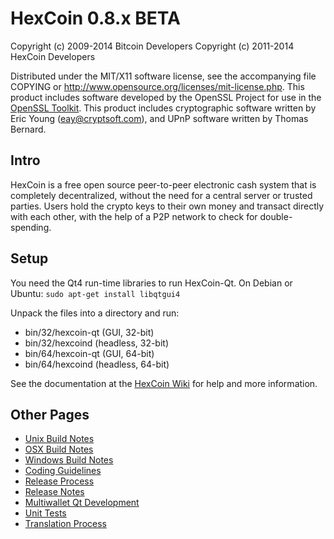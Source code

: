 HexCoin 0.8.x BETA
====================

Copyright (c) 2009-2014 Bitcoin Developers
Copyright (c) 2011-2014 HexCoin Developers

Distributed under the MIT/X11 software license, see the accompanying
file COPYING or http://www.opensource.org/licenses/mit-license.php.
This product includes software developed by the OpenSSL Project for use in the [OpenSSL Toolkit](http://www.openssl.org/). This product includes
cryptographic software written by Eric Young ([eay@cryptsoft.com](mailto:eay@cryptsoft.com)), and UPnP software written by Thomas Bernard.


Intro
---------------------
HexCoin is a free open source peer-to-peer electronic cash system that is
completely decentralized, without the need for a central server or trusted
parties.  Users hold the crypto keys to their own money and transact directly
with each other, with the help of a P2P network to check for double-spending.


Setup
---------------------
You need the Qt4 run-time libraries to run HexCoin-Qt. On Debian or Ubuntu:
	`sudo apt-get install libqtgui4`

Unpack the files into a directory and run:

- bin/32/hexcoin-qt (GUI, 32-bit)
- bin/32/hexcoind (headless, 32-bit)
- bin/64/hexcoin-qt (GUI, 64-bit)
- bin/64/hexcoind (headless, 64-bit)

See the documentation at the [HexCoin Wiki](http://hexcoin.info)
for help and more information.


Other Pages
---------------------
- [Unix Build Notes](build-unix.md)
- [OSX Build Notes](build-osx.md)
- [Windows Build Notes](build-msw.md)
- [Coding Guidelines](coding.md)
- [Release Process](release-process.md)
- [Release Notes](release-notes.md)
- [Multiwallet Qt Development](multiwallet-qt.md)
- [Unit Tests](unit-tests.md)
- [Translation Process](translation_process.md)
